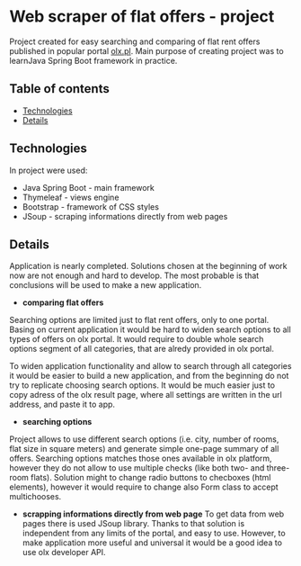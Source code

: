 # Web scraper of flat offers - project
Project created for easy searching and comparing of flat rent offers published in popular portal [olx.pl](https://www.olx.pl). Main purpose of creating project was to learnJava Spring Boot framework in practice.

## Table of contents
* [Technologies](#technologies)
* [Details](#details)

## Technologies
In project were used:
* Java Spring Boot - main framework
* Thymeleaf - views engine
* Bootstrap - framework of CSS styles
* JSoup - scraping informations directly from web pages

## Details
Application is nearly completed. Solutions chosen at the beginning of work now are not enough and hard to develop. The most probable is that conclusions will be used to make a new application.

* **comparing flat offers**

Searching options are limited just to flat rent offers, only to one portal. Basing on current application it would be hard to widen search options to all types of offers on olx portal. It would require to double whole search options segment of all categories, that are alredy provided in olx portal.

To widen application functionality and allow to search through all categories it would be easier to build a new application, and from the beginning do not try to replicate choosing search options. It would be much easier just to copy adress of the olx result page, where all settings are written in the url address, and paste it to app.

* **searching options**

Project allows to use different search options (i.e. city, number of rooms, flat size in square meters) and generate simple one-page summary of all offers. Searching options matches those ones available in olx platform, however they do not allow to use multiple checks (like both two- and three-room flats). Solution might to change radio buttons to checboxes (html elements), however it would require to change also Form class to accept multichooses.

* **scrapping informations directly from web page**
To get data from web pages there is used JSoup library. Thanks to that solution is independent from any limits of the portal, and easy to use. However, to make application more useful and universal it would be a good idea to use olx developer API.
